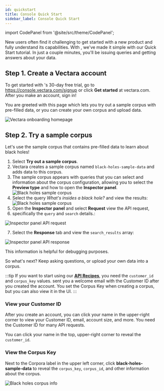 ```yaml
---
id: quickstart
title: Console Quick Start
sidebar_label: Console Quick Start
---
```



import CodePanel from '@site/src/theme/CodePanel';


New users often find it challenging to get started with a new product and
fully understand its capabilities. With <Config v="names.product"/>, we've made it simple with our
Quick Start tutorial. In just a couple minutes, you'll be issuing queries and
getting answers about your data.

## Step 1. Create a Vectara account

To get started with <Config v="names.product"/>'s 30-day free trial, go to https://console.vectara.com/signup or
click **Get started** at vectara.com. After you make an account, sign in!

You are greeted with this page which lets you try out a sample corpus with
pre-filled data, or you can create your own corpus and upload data.

![Vectara onboarding homepage](/img/vectara_onboarding_home.png)

## Step 2. Try a sample corpus

Let's use the sample corpus that contains pre-filled data to learn about black
holes!

1. Select **Try out a sample corpus**.
2. Vectara creates a sample corpus named `black-holes-sample-data` and adds
   data to this corpus.
3. The sample corpus appears with queries that you can select and information
   about the corpus configuration, allowing you to select the **Preview type**
   and how to open the **Inspector panel**.
   ![Black holes sample corpus](/img/black_holes_sample_corpus.png)
4. Select the query _What's insides a black hole?_ and view the results:
   ![Black holes sample corpus](/img/black_holes_query_results.png)
5. Open the **Inspector panel** and select **Request** view the API request,
6. specifically the `query` and `search` details.:

![Inspector panel API request](/img/black_holes_api_request.png)

7. Select the **Response** tab and view the `search_results` array:

![Inspector panel API response](/img/black_holes_api_response.png)

This information is helpful for debugging purposes.

So what's next? Keep asking questions, or upload your own data into a corpus.

:::tip
If you want to start using our [**API Recipes**](/docs/api-recipes), you need
the `customer_id` and `corpus_key` values. <Config v="names.product"/> sent
you a welcome email with the Customer ID after you created the account. You
set the Corpus Key when creating a corpus, but you can also view it in the UI.
:::

### View your Customer ID

After you create an account, you can click your name in the upper-right corner
to view your Customer ID, email, account size, and more. You need the
Customer ID for many API requests.

You can click your name in the top, upper-right corner to reveal
the `customer_id`.

### View the Corpus Key

Next to the Corpora label in the upper left corner, click
**black-holes-sample-data** to reveal the `corpus_key`, `corpus_id`, and other
information about the corpus.

![Black holes corpus info](/img/black_holes_corpus_info.png)
